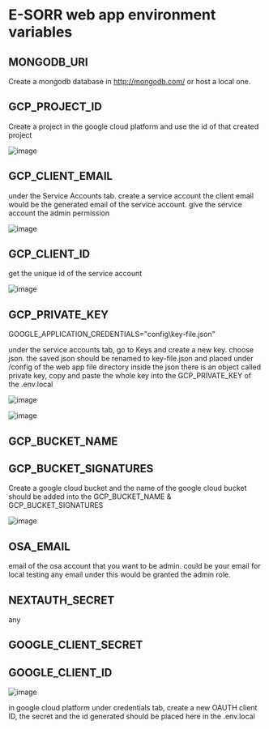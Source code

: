 # E-SORR web app environment variables 


## MONGODB_URI

Create a mongodb database in http://mongodb.com/ or host a local one.


## GCP_PROJECT_ID

Create a project in the google cloud platform and use the id of that created project

![image](https://github.com/user-attachments/assets/a3b8d5d4-82f4-401d-9b2f-5722189f5db0)


## GCP_CLIENT_EMAIL

under the Service Accounts tab. create a service account 
the client email would be the generated email of the service account. 
give the service account the admin permission

![image](https://github.com/user-attachments/assets/a1d1af8c-c287-44cc-806b-663c8369c617)


## GCP_CLIENT_ID

get the unique id of the service account 

![image](https://github.com/user-attachments/assets/3f6ae6ac-6e4a-4357-981b-dc8ff09e099c)



## GCP_PRIVATE_KEY
GOOGLE_APPLICATION_CREDENTIALS="config\key-file.json"

under the service accounts tab, go to Keys and create a new key.
choose json. 
the saved json should be renamed to key-file.json and placed under /config of the web app file directory
inside the json there is an object called private key, copy and paste the whole key into the GCP_PRIVATE_KEY of the .env.local

![image](https://github.com/user-attachments/assets/2b4660da-b5b5-4765-8df4-f3bfc51a20f1)

![image](https://github.com/user-attachments/assets/76f2c585-75a9-40bd-b6e5-02fbde71979c)




## GCP_BUCKET_NAME
## GCP_BUCKET_SIGNATURES

Create a google cloud bucket and the name of the google cloud bucket should be added into the GCP_BUCKET_NAME & GCP_BUCKET_SIGNATURES

![image](https://github.com/user-attachments/assets/5ae0642a-4474-4ed9-8d3d-5923612935ed)


## OSA_EMAIL

email of the osa account that you want to be admin. could be your email for local testing any email under this would be granted the admin role.

## NEXTAUTH_SECRET

any 

## GOOGLE_CLIENT_SECRET
## GOOGLE_CLIENT_ID

![image](https://github.com/user-attachments/assets/6323248c-49c6-4f84-ace6-df4e75ed98b0)

in google cloud platform under credentials tab, create a new OAUTH client ID, the secret and the id generated should be placed here in the .env.local



